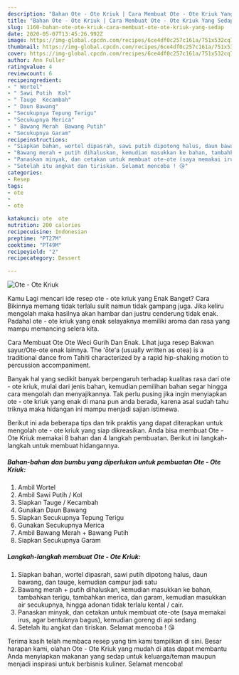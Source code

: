 ```yaml
---
description: "Bahan Ote - Ote Kriuk | Cara Membuat Ote - Ote Kriuk Yang Sedap"
title: "Bahan Ote - Ote Kriuk | Cara Membuat Ote - Ote Kriuk Yang Sedap"
slug: 1160-bahan-ote-ote-kriuk-cara-membuat-ote-ote-kriuk-yang-sedap
date: 2020-05-07T13:45:26.992Z
image: https://img-global.cpcdn.com/recipes/6ce4df0c257c161a/751x532cq70/ote-ote-kriuk-foto-resep-utama.jpg
thumbnail: https://img-global.cpcdn.com/recipes/6ce4df0c257c161a/751x532cq70/ote-ote-kriuk-foto-resep-utama.jpg
cover: https://img-global.cpcdn.com/recipes/6ce4df0c257c161a/751x532cq70/ote-ote-kriuk-foto-resep-utama.jpg
author: Ann Fuller
ratingvalue: 4
reviewcount: 6
recipeingredient:
- " Wortel"
- " Sawi Putih  Kol"
- " Tauge  Kecambah"
- " Daun Bawang"
- "Secukupnya Tepung Terigu"
- "Secukupnya Merica"
- " Bawang Merah  Bawang Putih"
- "Secukupnya Garam"
recipeinstructions:
- "Siapkan bahan, wortel dipasrah, sawi putih dipotong halus, daun bawang, dan tauge, kemudian campur jadi satu"
- "Bawang merah + putih dihaluskan, kemudian masukkan ke bahan, tambahkan terigu, tambahkan merica, dan garam, kemudian masukkan air secukupnya, hingga adonan tidak terlalu kental / cair."
- "Panaskan minyak, dan cetakan untuk membuat ote-ote (saya memakai irus, agar bentuknya bagus), kemudian goreng di api sedang"
- "Setelah itu angkat dan tiriskan. Selamat mencoba ! 😘"
categories:
- Resep
tags:
- ote
- 
- ote

katakunci: ote  ote 
nutrition: 200 calories
recipecuisine: Indonesian
preptime: "PT27M"
cooktime: "PT49M"
recipeyield: "2"
recipecategory: Dessert

---
```



![Ote - Ote Kriuk](https://img-global.cpcdn.com/recipes/6ce4df0c257c161a/751x532cq70/ote-ote-kriuk-foto-resep-utama.jpg)

Kamu Lagi mencari ide resep ote - ote kriuk yang Enak Banget? Cara Bikinnya memang tidak terlalu sulit namun tidak gampang juga. Jika keliru mengolah maka hasilnya akan hambar dan justru cenderung tidak enak. Padahal ote - ote kriuk yang enak selayaknya memiliki aroma dan rasa yang mampu memancing selera kita.

Cara Membuat Ote Ote Weci Gurih Dan Enak. Lihat juga resep Bakwan sayur/Ote-ote enak lainnya. The ʻōteʻa (usually written as otea) is a traditional dance from Tahiti characterized by a rapid hip-shaking motion to percussion accompaniment.

Banyak hal yang sedikit banyak berpengaruh terhadap kualitas rasa dari ote - ote kriuk, mulai dari jenis bahan, kemudian pemilihan bahan segar hingga cara mengolah dan menyajikannya. Tak perlu pusing jika ingin menyiapkan ote - ote kriuk yang enak di mana pun anda berada, karena asal sudah tahu triknya maka hidangan ini mampu menjadi sajian istimewa.


Berikut ini ada beberapa tips dan trik praktis yang dapat diterapkan untuk mengolah ote - ote kriuk yang siap dikreasikan. Anda bisa membuat Ote - Ote Kriuk memakai 8 bahan dan 4 langkah pembuatan. Berikut ini langkah-langkah untuk membuat hidangannya.

<!--inarticleads1-->

##### Bahan-bahan dan bumbu yang diperlukan untuk pembuatan Ote - Ote Kriuk:

1. Ambil  Wortel
1. Ambil  Sawi Putih / Kol
1. Siapkan  Tauge / Kecambah
1. Gunakan  Daun Bawang
1. Siapkan Secukupnya Tepung Terigu
1. Gunakan Secukupnya Merica
1. Ambil  Bawang Merah + Bawang Putih
1. Siapkan Secukupnya Garam




<!--inarticleads2-->

##### Langkah-langkah membuat Ote - Ote Kriuk:

1. Siapkan bahan, wortel dipasrah, sawi putih dipotong halus, daun bawang, dan tauge, kemudian campur jadi satu
1. Bawang merah + putih dihaluskan, kemudian masukkan ke bahan, tambahkan terigu, tambahkan merica, dan garam, kemudian masukkan air secukupnya, hingga adonan tidak terlalu kental / cair.
1. Panaskan minyak, dan cetakan untuk membuat ote-ote (saya memakai irus, agar bentuknya bagus), kemudian goreng di api sedang
1. Setelah itu angkat dan tiriskan. Selamat mencoba ! 😘




Terima kasih telah membaca resep yang tim kami tampilkan di sini. Besar harapan kami, olahan Ote - Ote Kriuk yang mudah di atas dapat membantu Anda menyiapkan makanan yang sedap untuk keluarga/teman maupun menjadi inspirasi untuk berbisnis kuliner. Selamat mencoba!
